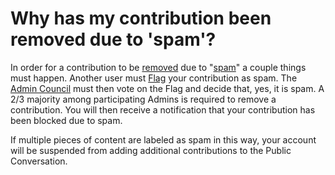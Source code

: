 # Why has my contribution been removed due to 'spam'? #
In order for a contribution to be [removed][1] due to "[spam][2]" a couple things must 
happen. Another user must [Flag][3] your contribution as spam. The [Admin 
Council][4] must then vote on the Flag and decide that, yes, it is spam. A 2/3 
majority among participating Admins is required to remove a contribution.
You will then receive a notification that your contribution has been blocked 
due to spam. 

If multiple pieces of content are labeled as spam in this way, your 
account will be suspended from adding additional contributions to the Public 
Conversation.

[1]: /help/conversation/deletions/
[2]: /help/policies/do_not_spam/
[3]: /help/privileges/flagging/
[4]: /help/reputation/admin_council/
